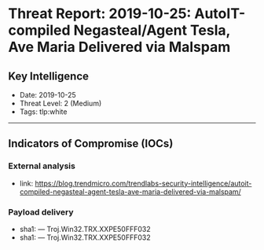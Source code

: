 # Threat Report: 2019-10-25: AutoIT-compiled Negasteal/Agent Tesla, Ave Maria Delivered via Malspam


## Key Intelligence
* Date: 2019-10-25
* Threat Level: 2 (Medium)
* Tags: tlp:white

---

## Indicators of Compromise (IOCs)
### External analysis
* link: https://blog.trendmicro.com/trendlabs-security-intelligence/autoit-compiled-negasteal-agent-tesla-ave-maria-delivered-via-malspam/

### Payload delivery
* sha1: <sha1> — Troj.Win32.TRX.XXPE50FFF032
* sha1: <sha1> — Troj.Win32.TRX.XXPE50FFF032
